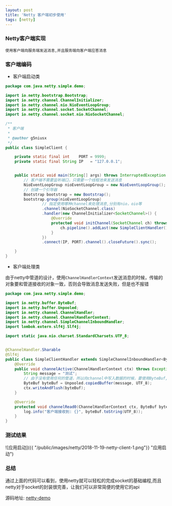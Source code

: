 ```yaml
---
layout: post
title: 'Netty 客户端初步使用'
tags: [netty]
---
```


### Netty客户端实现
`使用客户端向服务端发送消息,并且服务端向客户端应答消息`

### 客户端编码

- 客户端启动类

```java
package com.java.netty.simple.demo;

import io.netty.bootstrap.Bootstrap;
import io.netty.channel.ChannelInitializer;
import io.netty.channel.nio.NioEventLoopGroup;
import io.netty.channel.socket.SocketChannel;
import io.netty.channel.socket.nio.NioSocketChannel;

/**
 * 客户端
 *
 * @author g5niusx
 */
public class SimpleClient {

    private static final int    PORT = 9999;
    private static final String IP   = "127.0.0.1";


    public static void main(String[] args) throws InterruptedException {
        // 客户端不需要监听端口，只需要一个线程池来发送消息
        NioEventLoopGroup nioEventLoopGroup = new NioEventLoopGroup();
        // 创建一个引导器
        Bootstrap bootstrap = new Bootstrap();
        bootstrap.group(nioEventLoopGroup)
                // 指定使用哪种channel来处理消息,分别有nio，oio等
                .channel(NioSocketChannel.class)
                .handler(new ChannelInitializer<SocketChannel>() {
                    @Override
                    protected void initChannel(SocketChannel ch) throws Exception {
                        ch.pipeline().addLast(new SimpleClientHandler());
                    }
                })
                .connect(IP, PORT).channel().closeFuture().sync();

    }
}

```

- 客户端处理类

由于netty中管道的设计，使用`ChannelHandlerContext`发送消息的时候，传输的对象要和管道接收的对象一致，否则会导致消息发送失败，但是也不报错

```java
package com.java.netty.simple.demo;

import io.netty.buffer.ByteBuf;
import io.netty.buffer.Unpooled;
import io.netty.channel.ChannelHandler;
import io.netty.channel.ChannelHandlerContext;
import io.netty.channel.SimpleChannelInboundHandler;
import lombok.extern.slf4j.Slf4j;

import static java.nio.charset.StandardCharsets.UTF_8;


@ChannelHandler.Sharable
@Slf4j
public class SimpleClientHandler extends SimpleChannelInboundHandler<ByteBuf> {
    @Override
    public void channelActive(ChannelHandlerContext ctx) throws Exception {
        String message = "测试";
        // 由于没有使用任何的管道，所以向channel中写入数据的时候，要使用ByteBuf,否则会造成消息无法发送
        ByteBuf byteBuf = Unpooled.copiedBuffer(message, UTF_8);
        ctx.writeAndFlush(byteBuf);
    }

    @Override
    protected void channelRead0(ChannelHandlerContext ctx, ByteBuf byteBuf) throws Exception {
        log.info("客户端接收到: {}", byteBuf.toString(UTF_8));
    }
}

```

### 测试结果
![应用启动]({{ "/public/images/netty/2018-11-19-netty-client-1.png"}} "应用启动")

### 总结
通过上面的代码可以看到，使用netty就可以轻松的完成socket的基础编程,而且netty对于socket的封装很完善，让我们可以非常简便的使用它的api


源码地址: [netty-demo](https://github.com/g5niusx/netty-demo/tree/master/src/main/java/com/java/netty/simple)


